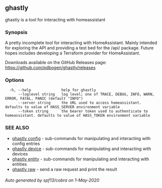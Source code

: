 ## ghastly

ghastly is a tool for interacting with homeassistant

### Synopsis

A pretty incomplete tool for interacting with HomeAssistant. Mainly intended for exploring the API and providing a test bed for the /api/ package. Future hopes includes developing a Terraform provider for HomeAssistant.

Downloads available on the GitHub Releases page: https://github.com/pdbogen/ghastly/releases

### Options

```
  -h, --help              help for ghastly
      --loglevel string   log level; one of TRACE, DEBUG, INFO, WARN, ERROR, FATAL, PANIC (default "INFO")
      --server string     the URL used to access homeassistant. defaults to value of HASS_SERVER environment variable
      --token string      the bearer token used to authenticate to homeassistant. defaults to value of HASS_TOKEN environment variable
```

### SEE ALSO

* [ghastly config](ghastly_config.md)	 - sub-commands for manipulating and interacting with config entries
* [ghastly device](ghastly_device.md)	 - sub-commands for manipulating and interacting with devices
* [ghastly entity](ghastly_entity.md)	 - sub-commands for manipulating and interacting with entities
* [ghastly raw](ghastly_raw.md)	 - send a raw request and print the result

###### Auto generated by spf13/cobra on 1-May-2020
